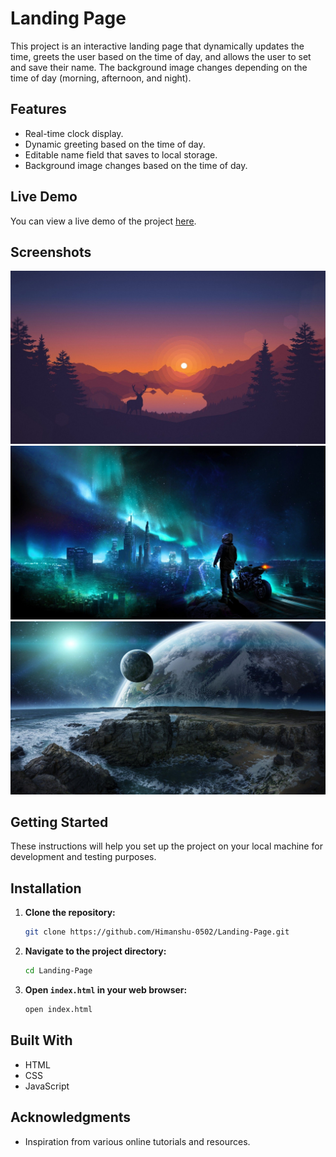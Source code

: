 # Landing Page

This project is an interactive landing page that dynamically updates the time, greets the user based on the time of day, and allows the user to set and save their name. The background image changes depending on the time of day (morning, afternoon, and night).

## Features

- Real-time clock display.
- Dynamic greeting based on the time of day.
- Editable name field that saves to local storage.
- Background image changes based on the time of day.

## Live Demo

You can view a live demo of the project [here](https://himanshu-0502.github.io/Landing-Page/).

## Screenshots

![Morning](Images/MorningImage.jpg)
![Afternoon](Images/AfternoonImage.jpg)
![Night](Images/NightImage.jpg)

## Getting Started

These instructions will help you set up the project on your local machine for development and testing purposes.

## Installation

1. **Clone the repository:**
    ```sh
    git clone https://github.com/Himanshu-0502/Landing-Page.git
    ```

2. **Navigate to the project directory:**
    ```sh
    cd Landing-Page
    ```

3. **Open `index.html` in your web browser:**
    ```sh
    open index.html
    ```
## Built With

- HTML
- CSS
- JavaScript

## Acknowledgments

- Inspiration from various online tutorials and resources.
